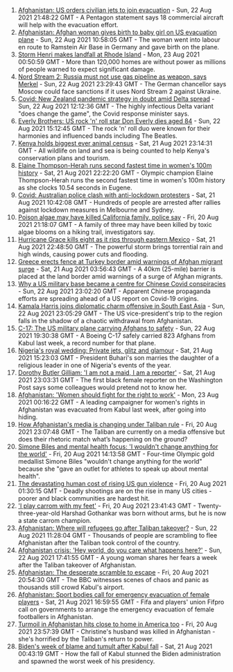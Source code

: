 1. [Afghanistan: US orders civilian jets to join evacuation](https://www.bbc.co.uk/news/world-asia-58299804) - Sun, 22 Aug 2021 21:48:22 GMT - A Pentagon statement says 18 commercial aircraft will help with the evacuation effort.
2. [Afghanistan: Afghan woman gives birth to baby girl on US evacuation plane](https://www.bbc.co.uk/news/world-asia-58297893) - Sun, 22 Aug 2021 10:58:05 GMT - The woman went into labour en route to Ramstein Air Base in Germany and gave birth on the plane.
3. [Storm Henri makes landfall at Rhode Island](https://www.bbc.co.uk/news/world-us-canada-58300877) - Mon, 23 Aug 2021 00:50:59 GMT - More than 120,000 homes are without power as millions of people warned to expect significant damage.
4. [Nord Stream 2: Russia must not use gas pipeline as weapon, says Merkel](https://www.bbc.co.uk/news/world-europe-58301099) - Sun, 22 Aug 2021 23:29:43 GMT - The German chancellor says Moscow could face sanctions if it uses Nord Stream 2 against Ukraine.
5. [Covid: New Zealand pandemic strategy in doubt amid Delta spread](https://www.bbc.co.uk/news/world-asia-58297895) - Sun, 22 Aug 2021 12:12:36 GMT - The highly infectious Delta variant "does change the game", the Covid response minister says.
6. [Everly Brothers: US rock 'n' roll star Don Everly dies aged 84](https://www.bbc.co.uk/news/world-us-canada-58297621) - Sun, 22 Aug 2021 15:12:45 GMT - The rock 'n' roll duo were known for their harmonies and influenced bands including The Beatles.
7. [Kenya holds biggest ever animal census](https://www.bbc.co.uk/news/world-africa-58281212) - Sat, 21 Aug 2021 23:14:31 GMT - All wildlife on land and sea is being counted to help Kenya's conservation plans and tourism.
8. [Elaine Thompson-Herah runs second fastest time in women's 100m history](https://www.bbc.co.uk/sport/athletics/58295310) - Sat, 21 Aug 2021 22:22:20 GMT - Olympic champion Elaine Thompson-Herah runs the second fastest time in women's 100m history as she clocks 10.54 seconds in Eugene.
9. [Covid: Australian police clash with anti-lockdown protesters](https://www.bbc.co.uk/news/world-australia-58291873) - Sat, 21 Aug 2021 10:42:08 GMT - Hundreds of people are arrested after rallies against lockdown measures in Melbourne and Sydney.
10. [Poison algae may have killed California family, police say](https://www.bbc.co.uk/news/world-us-canada-58288482) - Fri, 20 Aug 2021 21:18:07 GMT - A family of three may have been killed by toxic algae blooms on a hiking trail, investigators say.
11. [Hurricane Grace kills eight as it rips through eastern Mexico](https://www.bbc.co.uk/news/world-latin-america-58295511) - Sat, 21 Aug 2021 22:48:50 GMT - The powerful storm brings torrential rain and high winds, causing power cuts and flooding.
12. [Greece erects fence at Turkey border amid warnings of Afghan migrant surge](https://www.bbc.co.uk/news/world-europe-58289893) - Sat, 21 Aug 2021 03:56:43 GMT - A 40km (25-mile) barrier is placed at the land border amid warnings of a surge of Afghan migrants.
13. [Why a US military base became a centre for Chinese Covid conspiracies](https://www.bbc.co.uk/news/world-us-canada-58273322) - Sun, 22 Aug 2021 23:02:20 GMT - Apparent Chinese propaganda efforts are spreading ahead of a US report on Covid-19 origins.
14. [Kamala Harris joins diplomatic charm offensive in South East Asia](https://www.bbc.co.uk/news/world-asia-58277226) - Sun, 22 Aug 2021 23:05:29 GMT - The US vice-president's trip to the region falls in the shadow of a chaotic withdrawal from Afghanistan.
15. [C-17: The US military plane carrying Afghans to safety](https://www.bbc.co.uk/news/world-asia-58297899) - Sun, 22 Aug 2021 19:30:38 GMT - A Boeing C-17 safely carried 823 Afghans from Kabul last week, a record number for that plane.
16. [Nigeria's royal wedding: Private jets, glitz and glamour](https://www.bbc.co.uk/news/world-africa-58291132) - Sat, 21 Aug 2021 15:23:03 GMT - President Buhari's son marries the daughter of a religious leader in one of Nigeria's events of the year.
17. [Dorothy Butler Gilliam: 'I am not a maid, I am a reporter'](https://www.bbc.co.uk/news/stories-58259503) - Sat, 21 Aug 2021 23:03:31 GMT - The first black female reporter on the Washington Post says some colleagues would pretend not to know her.
18. [Afghanistan: 'Women should fight for the right to work'](https://www.bbc.co.uk/news/world-asia-58301303) - Mon, 23 Aug 2021 00:16:22 GMT - A leading campaigner for women's rights in Afghanistan was evacuated from Kabul last week, after going into hiding.
19. [How Afghanistan's media is changing under Taliban rule](https://www.bbc.co.uk/news/world-asia-58273011) - Fri, 20 Aug 2021 23:07:48 GMT - The Taliban are currently on a media offensive but does their rhetoric match what’s happening on the ground?
20. [Simone Biles and mental health focus: 'I wouldn't change anything for the world'](https://www.bbc.co.uk/sport/av/gymnastics/58284865) - Fri, 20 Aug 2021 14:13:58 GMT - Four-time Olympic gold medallist Simone Biles "wouldn't change anything for the world" because she "gave an outlet for athletes to speak up about mental health".
21. [The devastating human cost of rising US gun violence](https://www.bbc.co.uk/news/world-us-canada-58207384) - Fri, 20 Aug 2021 01:30:15 GMT - Deadly shootings are on the rise in many US cities - poorer and black communities are hardest hit.
22. ['I play carrom with my feet'](https://www.bbc.co.uk/news/world-asia-india-58265853) - Fri, 20 Aug 2021 23:41:43 GMT - Twenty-three-year-old Harshad Gothankar was born without arms, but he is now a state carrom champion.
23. [Afghanistan: Where will refugees go after Taliban takeover?](https://www.bbc.co.uk/news/world-asia-58283177) - Sun, 22 Aug 2021 11:28:04 GMT - Thousands of people are scrambling to flee Afghanistan after the Taliban took control of the country.
24. [Afghanistan crisis: 'Hey world, do you care what happens here?'](https://www.bbc.co.uk/news/world-asia-58297623) - Sun, 22 Aug 2021 17:41:55 GMT - A young woman shares her fears a week after the Taliban takeover of Afghanistan.
25. [Afghanistan: The desperate scramble to escape](https://www.bbc.co.uk/news/world-asia-58286000) - Fri, 20 Aug 2021 20:54:30 GMT - The BBC witnesses scenes of chaos and panic as thousands still crowd Kabul's airport.
26. [Afghanistan: Sport bodies call for emergency evacuation of female players](https://www.bbc.co.uk/sport/football/58284092) - Sat, 21 Aug 2021 16:59:55 GMT - Fifa and players' union Fifpro call on governments to arrange the emergency evacuation of female footballers in Afghanistan.
27. [Turmoil in Afghanistan hits close to home in America too](https://www.bbc.co.uk/news/world-us-canada-58288575) - Fri, 20 Aug 2021 23:57:39 GMT - Christine's husband was killed in Afghanistan - she's horrified by the Taliban's return to power.
28. [Biden's week of blame and tumult after Kabul fall](https://www.bbc.co.uk/news/world-us-canada-58286766) - Sat, 21 Aug 2021 00:43:19 GMT - How the fall of Kabul stunned the Biden administration and spawned the worst week of his presidency.
